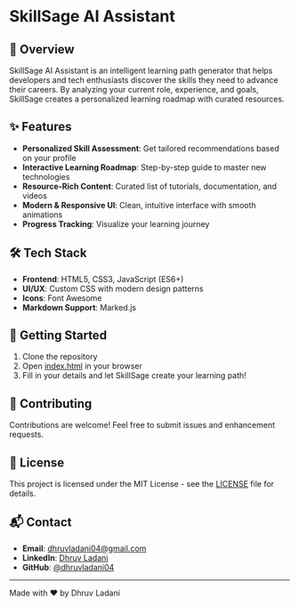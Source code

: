 # SkillSage AI Assistant



## 🚀 Overview
SkillSage AI Assistant is an intelligent learning path generator that helps developers and tech enthusiasts discover the skills they need to advance their careers. By analyzing your current role, experience, and goals, SkillSage creates a personalized learning roadmap with curated resources.

## ✨ Features
- **Personalized Skill Assessment**: Get tailored recommendations based on your profile
- **Interactive Learning Roadmap**: Step-by-step guide to master new technologies
- **Resource-Rich Content**: Curated list of tutorials, documentation, and videos
- **Modern & Responsive UI**: Clean, intuitive interface with smooth animations
- **Progress Tracking**: Visualize your learning journey

## 🛠️ Tech Stack
- **Frontend**: HTML5, CSS3, JavaScript (ES6+)
- **UI/UX**: Custom CSS with modern design patterns
- **Icons**: Font Awesome
- **Markdown Support**: Marked.js

## 🚀 Getting Started
1. Clone the repository
2. Open [index.html](cci:7://file:///d:/odoo%20hackathon/public/index.html:0:0-0:0) in your browser
3. Fill in your details and let SkillSage create your learning path!

## 🤝 Contributing
Contributions are welcome! Feel free to submit issues and enhancement requests.

## 📄 License
This project is licensed under the MIT License - see the [LICENSE](LICENSE) file for details.

## 📬 Contact
- **Email**: [dhruvladani04@gmail.com](mailto:dhruvladani04@gmail.com)
- **LinkedIn**: [Dhruv Ladani](https://www.linkedin.com/in/dhruv-ladani-a65578252/)
- **GitHub**: [@dhruvladani04](https://github.com/dhruvladani04)

---

Made with ❤️ by Dhruv Ladani
